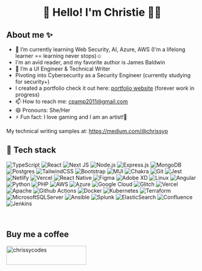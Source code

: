 
<h1 align="center"> 🌻 Hello! I'm Christie 👋🏾 </h1>



## About me ✨
- 🔭 I’m currently learning Web Security, AI, Azure, AWS (I'm a lifelong learner == learning never stops)☺️
- I'm an avid reader, and my favorite author is James Baldwin
- 🌱 I’m a UI Engineer & Technical Writer
- Pivoting into Cybersecurity as a Security Engineer (currently studying for security+) 
- I created a portfolio check it out here: [portfolio website](https://www.christiepamphile.com) (forever work in progress)
- 📫 How to reach me: cpamp2011@gmail.com
- 😄 Pronouns: She/Her
- ⚡ Fun fact: I love gaming and I am an artist!🎨

My technical writing samples at:
https://medium.com/@chrissyp

## 🌻 Tech stack
![TypeScript](https://img.shields.io/badge/typescript-272b33?logo=typescript&logoColor=ead41c&style=for-the-badge)
![React](https://img.shields.io/badge/react-272b33?logo=react&logoColor=61dbfb&style=for-the-badge)
![Next JS](https://img.shields.io/badge/Next-272b33?style=for-the-badge&logo=next.js&logoColor=white) 
![Node.js](https://img.shields.io/badge/node.js-272b33?logo=node.js&logoColor=6bbf47&style=for-the-badge)
![Express.js](https://img.shields.io/badge/express-272b33?logo=express&logoColor=white&style=for-the-badge)
![MongoDB](https://img.shields.io/badge/mongodb-272b33?logo=mongodb&logoColor=4aae3e&style=for-the-badge)
![Postgres](https://img.shields.io/badge/PostgreSQL-272b33?style=for-the-badge&logo=postgresql&logoColor=31648c)
![TailwindCSS](https://img.shields.io/badge/tailwindcss-272b33?style=for-the-badge&logo=tailwind-css&logoColor=07b0ce) 
![Bootstrap](https://img.shields.io/badge/bootstrap-272b33?style=for-the-badge&logo=bootstrap&logoColor=7710ee) 
![MUI](https://img.shields.io/badge/MUI-272b33?style=for-the-badge&logo=mui&logoColor=0079f2) 
![Chakra](https://img.shields.io/badge/chakra-272b33?style=for-the-badge&logo=chakraui&logoColor=3ec7be) 
![Git](https://img.shields.io/badge/git-272b33?style=for-the-badge&logo=git&logoColor=f05033) 
![Jest](https://img.shields.io/badge/-jest-272b33?style=for-the-badge&logo=jest&logoColor=99425b) 
![Netlify](https://img.shields.io/badge/netlify-272b33?style=for-the-badge&logo=netlify&logoColor=#00C7B7) 
![Vercel](https://img.shields.io/badge/vercel-272b33?style=for-the-badge&logo=vercel&logoColor=white) 
![React Native](https://img.shields.io/badge/react_native%20-%2320232a.svg?&style=for-the-badge&logo=react&logoColor=%2361DAFB)
![Figma](https://img.shields.io/badge/figma%20-%23F24E1E.svg?&style=for-the-badge&logo=figma&logoColor=white)
![Adobe XD](https://img.shields.io/badge/adobe%20xd%20-%23FF26BE.svg?&style=for-the-badge&logo=adobe%20xd&logoColor=white)
![Linux](https://img.shields.io/badge/Linux-FCC624?style=for-the-badge&logo=linux&logoColor=black)
![Angular](https://img.shields.io/badge/angular%20-%23DD0031.svg?&style=for-the-badge&logo=angular&logoColor=white)
![Python](https://img.shields.io/badge/python%20-%2314354C.svg?&style=for-the-badge&logo=python&logoColor=white)
![PHP](https://img.shields.io/badge/php-%23777BB4.svg?&style=for-the-badge&logo=php&logoColor=white)
![AWS](https://img.shields.io/badge/AWS%20-%23FF9900.svg?&style=for-the-badge&logo=amazon-aws&logoColor=white)
![Azure](https://img.shields.io/badge/azure%20-%230072C6.svg?&style=for-the-badge&logo=azure-devops&logoColor=white)
![Google Cloud](https://img.shields.io/badge/Google%20Cloud%20-%234285F4.svg?&style=for-the-badge&logo=google-cloud&logoColor=white)
![Glitch](https://img.shields.io/badge/glitch%20-%233333FF.svg?&style=for-the-badge&logo=glitch&logoColor=white)
![Vercel](https://img.shields.io/badge/vercel%20-%23000000.svg?&style=for-the-badge&logo=vercel&logoColor=white)
![Apache](https://img.shields.io/badge/apache%20-%23D42029.svg?&style=for-the-badge&logo=apache&logoColor=white)
![Github Actions](https://img.shields.io/badge/github%20actions%20-%232671E5.svg?&style=for-the-badge&logo=github%20actions&logoColor=white)
![Docker](https://img.shields.io/badge/docker%20-%230db7ed.svg?&style=for-the-badge&logo=docker&logoColor=white)
![Kubernetes](https://img.shields.io/badge/kubernetes%20-%23326ce5.svg?&style=for-the-badge&logo=kubernetes&logoColor=white)
![Terraform](https://img.shields.io/badge/terraform%20-%235835CC.svg?&style=for-the-badge&logo=terraform&logoColor=white)
![MicrosoftSQLServer](https://img.shields.io/badge/Microsoft%20SQL%20Server-CC2927?style=for-the-badge&logo=microsoft%20sql%20server&logoColor=white) 
![Ansible](https://img.shields.io/badge/ansible-%231A1918.svg?style=for-the-badge&logo=ansible&logoColor=white)
![Splunk](https://img.shields.io/badge/splunk-000000.svg?style=for-the-badge&logo=splunk&color=%23000000) 
![ElasticSearch](https://img.shields.io/badge/-ElasticSearch-005571?style=for-the-badge&logo=elasticsearch) 
![Confluence](https://img.shields.io/badge/confluence-%23172BF4.svg?style=for-the-badge&logo=confluence&logoColor=white)
![Jenkins](https://img.shields.io/badge/jenkins%20-%232C5263.svg?&style=for-the-badge&logo=jenkins&logoColor=white)

</p>
<br>


 
 ## Buy me a coffee
<p><a href="https://www.buymeacoffee.com/chrissyacoder"> <img align="left" src="https://cdn.buymeacoffee.com/buttons/v2/default-yellow.png" height="50" width="210" alt="chrissycodes" /></a></p><br><br>
<!--
**chrissyacoder/chrissyacoder** is a ✨ _special_ ✨ repository because its `README.md` (this file) appears on your GitHub profile.


